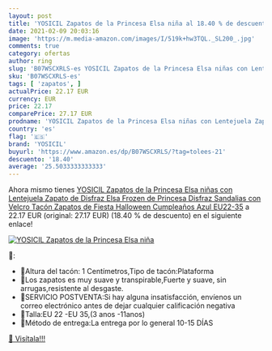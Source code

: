 ```yaml
---
layout: post
title: 'YOSICIL Zapatos de la Princesa Elsa niña al 18.40 % de descuento'
date: 2021-02-09 20:03:16
image: 'https://m.media-amazon.com/images/I/519k+hw3TQL._SL200_.jpg'
comments: true
category: ofertas
author: ring
slug: 'B07WSCXRLS-es YOSICIL Zapatos de la Princesa Elsa niñas con Lentejuela...'
sku: 'B07WSCXRLS-es'
tags: [ 'zapatos', ]
actualPrice: 22.17 EUR
currency: EUR
price: 22.17
comparePrice: 27.17 EUR
prodname: 'YOSICIL Zapatos de la Princesa Elsa niñas con Lentejuela Zapato de Disfraz Elsa Frozen de Princesa Disfraz Sandalias con Velcro Tacón Zapatos de Fiesta Halloween Cumpleaños Azul EU22-35'
country: 'es'
flag: '🇪🇸'
brand: 'YOSICIL'
buyurl: 'https://www.amazon.es/dp/B07WSCXRLS/?tag=tolees-21'
descuento: '18.40'
average: '25.5033333333333'
---
```


Ahora mismo tienes [YOSICIL Zapatos de la Princesa Elsa niñas con Lentejuela Zapato de Disfraz Elsa Frozen de Princesa Disfraz Sandalias con Velcro Tacón Zapatos de Fiesta Halloween Cumpleaños Azul EU22-35](https://www.amazon.es/dp/B07WSCXRLS/?tag=tolees-21) a 22.17 EUR (original: 27.17 EUR) (18.40 %  de descuento) en el siguiente enlace!

[![YOSICIL Zapatos de la Princesa Elsa niña](https://m.media-amazon.com/images/I/519k+hw3TQL._SL200_.jpg)](https://www.amazon.es/dp/B07WSCXRLS/?tag=tolees-21)

🔎:

- 👠Altura del tacón: 1 Centímetros,Tipo de tacón:Plataforma
- 👠Los zapatos es muy suave y transpirable,Fuerte y suave, sin arrugas,resistente al desgaste.
- 👠SERVICIO POSTVENTA:Si hay alguna insatisfacción, envíenos un correo electrónico antes de dejar cualquier calificación negativa
- 👠Talla:EU 22 -EU 35,(3 anos -11anos)
- 👠Método de entrega:La entrega por lo general 10-15 DÍAS

[🛒 Visítala!!!](https://www.amazon.es/dp/B07WSCXRLS/?tag=tolees-21)

